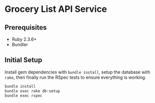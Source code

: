 # Grocery List API Service

## Prerequisites
* Ruby 2.3.6+
* Bundler

## Initial Setup
Install gem dependencies with `bundle install`, setup the database with `rake`,
then finally run the RSpec tests to ensure everything is working.

```sh
bundle install
bundle exec rake db:setup
bundle exec rspec
```
